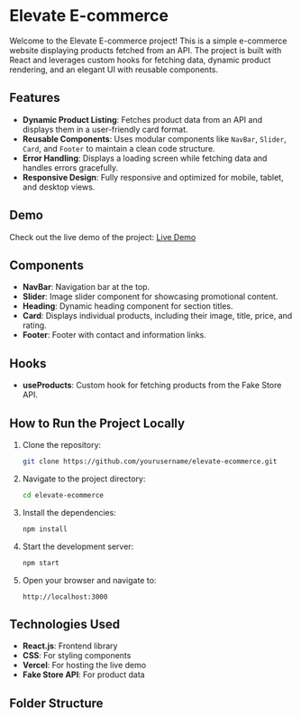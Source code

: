 # Elevate E-commerce

Welcome to the Elevate E-commerce project! This is a simple e-commerce website displaying products fetched from an API. The project is built with React and leverages custom hooks for fetching data, dynamic product rendering, and an elegant UI with reusable components.

## Features

- **Dynamic Product Listing**: Fetches product data from an API and displays them in a user-friendly card format.
- **Reusable Components**: Uses modular components like `NavBar`, `Slider`, `Card`, and `Footer` to maintain a clean code structure.
- **Error Handling**: Displays a loading screen while fetching data and handles errors gracefully.
- **Responsive Design**: Fully responsive and optimized for mobile, tablet, and desktop views.

## Demo

Check out the live demo of the project: [Live Demo](https://elevate-ecommerce.vercel.app/)

## Components

- **NavBar**: Navigation bar at the top.
- **Slider**: Image slider component for showcasing promotional content.
- **Heading**: Dynamic heading component for section titles.
- **Card**: Displays individual products, including their image, title, price, and rating.
- **Footer**: Footer with contact and information links.

## Hooks

- **useProducts**: Custom hook for fetching products from the Fake Store API.

## How to Run the Project Locally

1. Clone the repository:

    ```bash
    git clone https://github.com/yourusername/elevate-ecommerce.git
    ```

2. Navigate to the project directory:

    ```bash
    cd elevate-ecommerce
    ```

3. Install the dependencies:

    ```bash
    npm install
    ```

4. Start the development server:

    ```bash
    npm start
    ```

5. Open your browser and navigate to:

    ```
    http://localhost:3000
    ```

## Technologies Used

- **React.js**: Frontend library
- **CSS**: For styling components
- **Vercel**: For hosting the live demo
- **Fake Store API**: For product data

## Folder Structure

